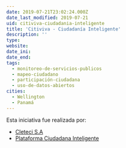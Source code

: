 ```yaml
---
date: 2019-07-21T23:02:24.000Z
date_last_modified: 2019-07-21
uid: citiviva-ciudadania-inteligente
title: 'Citiviva - Ciudadanía Inteligente'
description: ''
type: 
website: 
date_ini: 
date_end: 
tags:
  - monitoreo-de-servicios-publicos
  - mapeo-ciudadano
  - participación-ciudadana
  - uso-de-datos-abiertos
cities: 
  - Wellington
  - Panamá
---
```


Esta iniciativa fue realizada por:

- [Cleteci S.A](/organizaciones/cleteci-s-a)
- [Plataforma Ciudadana Inteligente](/organizaciones/plataforma-ciudadana-inteligente)
